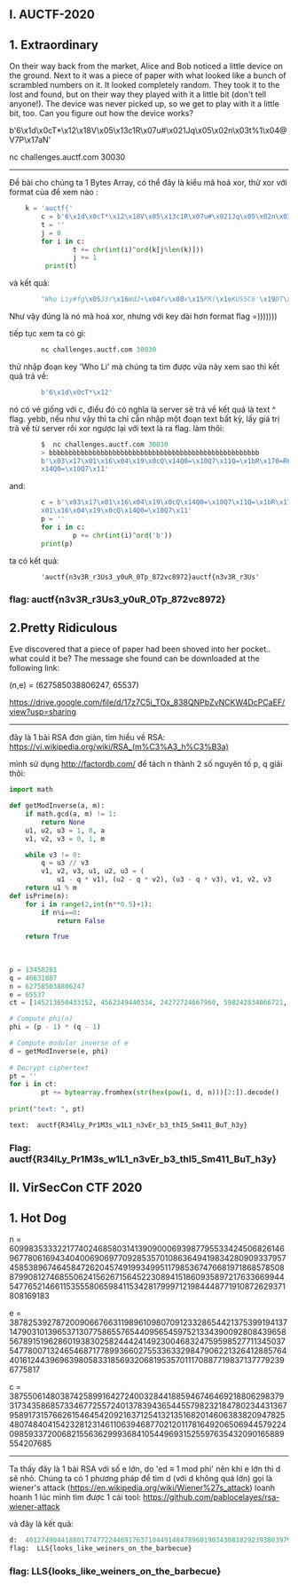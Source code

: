 ## I.	AUCTF-2020
## 1.	Extraordinary

On their way back from the market, Alice and Bob noticed a little device on the ground. Next to it was a piece of paper with what looked like a bunch of scrambled numbers on it. It looked completely random. They took it to the lost and found, but on their way they played with it a little bit (don't tell anyone!). The device was never picked up, so we get to play with it a little bit, too. Can you figure out how the device works?

b'6\x1d\x0cT*\x12\x18V\x05\x13c1R\x07u#\x021Jq\x05\x02n\x03t%1\\x04@V7P\\x17aN'

nc challenges.auctf.com 30030


----------------------------------------------------
Đề bài cho chúng ta 1 Bytes Array, có thể đây là kiểu mã hoá xor, thử xor với format của đề xem nào :
```python
	k = 'auctf{'
        c = b'6\x1d\x0cT*\x12\x18V\x05\x13c1R\x07u#\x021Jq\x05\x02n\x03t%1\\x04@V7P\\x17aN'
        t = ''
        j = 0
        for i in c:
                t += chr(int(i)^ord(k[j%len(k)]))
                j += 1
         print(t)
```
và kết quả:
```python
        "Who Liy#fg\x05J3r\x16WdJ+\x04fv\x08x\x15PR(\x1eKU55C6'\x19DT\x15("
```
Như vậy đúng là nó mã hoá xor, nhưng với key dài hơn format flag =)))))))

tiếp tục xem ta có gì:
```python
        nc challenges.auctf.com 30030
```
thử nhập đoạn key 'Who Li' mà chúng ta tìm được vừa nãy xem sao thì kết quả trả về:
```python
        b'6\x1d\x0cT*\x12'
```
nó có vẻ giống với c, điều đó có nghĩa là server sẽ trả về kết quả là text ^ flag.  yebb, nếu như vậy thì ta chỉ cần nhập
một đoạn text bất kỳ, lấy giá trị trả về từ server rồi xor ngược lại với text là ra flag.
làm thôi:
```python
        $  nc challenges.auctf.com 30030
        > bbbbbbbbbbbbbbbbbbbbbbbbbbbbbbbbbbbbbbbbbbbbbbbbbbbbb
        b'\x03\x17\x01\x16\x04\x19\x0cQ\x14Q0=\x10Q7\x11Q=\x1bR\x170=R6\x12=ZUP\x14\x01Z[UP\x1f\x03\x17\x01\x16\x04\x19\x0cQ\
        x14Q0=\x10Q7\x11'
```
and:
```python
        c = b'\x03\x17\x01\x16\x04\x19\x0cQ\x14Q0=\x10Q7\x11Q=\x1bR\x170=R6\x12=ZUP\x14\x01Z[UP\x1f\x03\x17\
        x01\x16\x04\x19\x0cQ\x14Q0=\x10Q7\x11'
        p = ''
        for i in c:
                p += chr(int(i)^ord('b'))
        print(p)
```
ta có kết quả:
```pythone
        'auctf{n3v3R_r3Us3_y0uR_0Tp_872vc8972}auctf{n3v3R_r3Us'
 ```
 
 ### flag: auctf{n3v3R_r3Us3_y0uR_0Tp_872vc8972}
 
 ## 2.Pretty Ridiculous
 
 Eve discovered that a piece of paper had been shoved into her pocket.. what could it be? The message she found can be downloaded at the following link:

(n,e) = (627585038806247, 65537)

https://drive.google.com/file/d/17z7C5i_TOx_838QNPbZvNCKW4DcPCaEF/view?usp=sharing

----------------------------------------------------
đây là 1 bài RSA đơn giản, tìm hiểu về RSA: https://vi.wikipedia.org/wiki/RSA_(m%C3%A3_h%C3%B3a)

mình sử dụng http://factordb.com/ để tách n thành 2 số nguyên tố p, q
giải thôi:
```python
import math

def getModInverse(a, m):
    if math.gcd(a, m) != 1:
        return None
    u1, u2, u3 = 1, 0, a
    v1, v2, v3 = 0, 1, m

    while v3 != 0:
        q = u3 // v3
        v1, v2, v3, u1, u2, u3 = (
            u1 - q * v1), (u2 - q * v2), (u3 - q * v3), v1, v2, v3
    return u1 % m
def isPrime(n):
    for i in range(2,int(n**0.5)+1):
        if n%i==0:
            return False

    return True
    
    
    
p = 13458281
q = 46631887
n = 627585038806247
e = 65537
ct = [145213650433152, 4562349440334, 24272724667960, 598242834066721, 89584939111364, 426756492371444, 511701778613016, 551732685650248, 296367799892003, 63113462897284, 198510931603899, 321201931522255, 401044612595398, 542697603423052, 213898535689643, 275839755798105, 185841409622217, 551732685650248, 121188708737752, 401044612595398, 512808963720303, 275839755798105, 198510931603899, 275839755798105, 401044612595398, 174484844253615, 551732685650248, 174486913717420, 575163265381617, 213898535689643, 401044612595398, 49103824223436, 551732685650248, 401044612595398, 598242834066721, 202722428784490, 306606077829794, 53801100921263, 401044612595398, 184805755675232, 405971446461049, 296367799892003, 275839755798105, 275839755798105, 401044612595398, 358054299396778, 4562349440334, 320837325468842, 401044612595398, 202722428784490, 551732685650248, 321201931522255, 228350651363859]

# Compute phi(n)
phi = (p - 1) * (q - 1)

# Compute modular inverse of e
d = getModInverse(e, phi)    
      
# Decrypt ciphertext
pt = ''
for i in ct:
        pt += bytearray.fromhex(str(hex(pow(i, d, n)))[2:]).decode()
        
print("text: ", pt)
```

```python
text:  auctf{R34lLy_Pr1M3s_w1L1_n3vEr_b3_thI5_Sm411_BuT_h3y}
```
### Flag: auctf{R34lLy_Pr1M3s_w1L1_n3vEr_b3_thI5_Sm411_BuT_h3y}

## II. VirSecCon CTF 2020

## 1. Hot Dog

n = 609983533322177402468580314139090006939877955334245068261469677806169434040069069770928535701086364941983428090933795745853896746458472620457491993499511798536747668197186857850887990812746855062415626715645223089415186093589721763366994454776521466115355580659841153428179997121984448771910872629371808169183

e = 387825392787200906676631198961098070912332865442137539919413714790310139653713077586557654409565459752133439009280843965856789151962860193830258244424149230046832475959852771134503754778007132465468717789936602755336332984790622132641288576440161244396963980583318569320681953570111708877198371377792396775817

c = 387550614803874258991642724003284418859467464692188062983793173435868573346772557240137839436544557982321847802344313679589173157662615464542092163712541321351682014606383820947825480748404154232812314611063946877021201178164920650694457922409859337200682155636299936841054496931525597635432090165889554207685

----------------------------------------------------

Ta thấy đây là 1 bài RSA với số e lớn, do 'ed ≡ 1 mod phi' nên khi e lớn thì d sẽ nhỏ.
Chúng ta có 1 phương pháp để tìm d (với d không quá lớn) gọi là wiener's attack (https://en.wikipedia.org/wiki/Wiener%27s_attack)
loanh hoanh 1 lúc mình tìm được 1 cái tool: https://github.com/pablocelayes/rsa-wiener-attack

và đây là kết quả:
```python
d:  40127490441880177477224469176371044914847896019034308382923938039797354608313
flag:  LLS{looks_like_weiners_on_the_barbecue}
```
### flag:  LLS{looks_like_weiners_on_the_barbecue}
